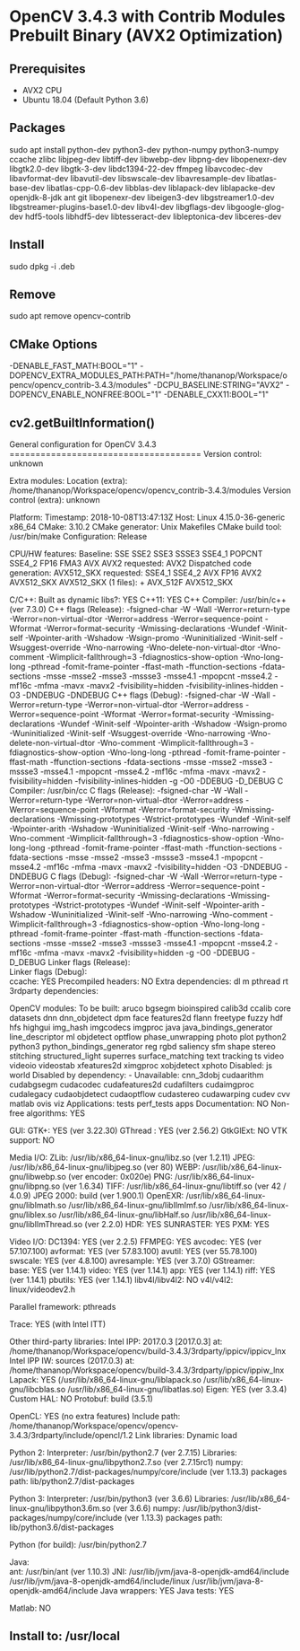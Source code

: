 # OpenCV 3.4.3 with Contrib Modules Prebuilt Binary (AVX2 Optimization)

## Prerequisites 
- AVX2 CPU
- Ubuntu 18.04 (Default Python 3.6)

## Packages
sudo apt install python-dev python3-dev python-numpy python3-numpy ccache zlibc libjpeg-dev libtiff-dev libwebp-dev libpng-dev libopenexr-dev libgtk2.0-dev libgtk-3-dev libdc1394-22-dev ffmpeg libavcodec-dev libavformat-dev libavutil-dev libswscale-dev libavresample-dev libatlas-base-dev libatlas-cpp-0.6-dev libblas-dev liblapack-dev liblapacke-dev openjdk-8-jdk ant git libopenexr-dev libeigen3-dev libgstreamer1.0-dev libgstreamer-plugins-base1.0-dev libv4l-dev libgflags-dev libgoogle-glog-dev hdf5-tools libhdf5-dev libtesseract-dev libleptonica-dev libceres-dev 

## Install
sudo dpkg -i <filename>.deb

## Remove
sudo apt remove opencv-contrib

## CMake Options
-DENABLE_FAST_MATH:BOOL="1" -DOPENCV_EXTRA_MODULES_PATH:PATH="/home/thananop/Workspace/opencv/opencv_contrib-3.4.3/modules" -DCPU_BASELINE:STRING="AVX2" -DOPENCV_ENABLE_NONFREE:BOOL="1" -DENABLE_CXX11:BOOL="1" 

## cv2.getBuiltInformation()
General configuration for OpenCV 3.4.3 =====================================
  Version control:               unknown

  Extra modules:
    Location (extra):            /home/thananop/Workspace/opencv/opencv_contrib-3.4.3/modules
    Version control (extra):     unknown

  Platform:
    Timestamp:                   2018-10-08T13:47:13Z
    Host:                        Linux 4.15.0-36-generic x86_64
    CMake:                       3.10.2
    CMake generator:             Unix Makefiles
    CMake build tool:            /usr/bin/make
    Configuration:               Release

  CPU/HW features:
    Baseline:                    SSE SSE2 SSE3 SSSE3 SSE4_1 POPCNT SSE4_2 FP16 FMA3 AVX AVX2
      requested:                 AVX2
    Dispatched code generation:  AVX512_SKX
      requested:                 SSE4_1 SSE4_2 AVX FP16 AVX2 AVX512_SKX
      AVX512_SKX (1 files):      + AVX_512F AVX512_SKX

  C/C++:
    Built as dynamic libs?:      YES
    C++11:                       YES
    C++ Compiler:                /usr/bin/c++  (ver 7.3.0)
    C++ flags (Release):         -fsigned-char -W -Wall -Werror=return-type -Werror=non-virtual-dtor -Werror=address -Werror=sequence-point -Wformat -Werror=format-security -Wmissing-declarations -Wundef -Winit-self -Wpointer-arith -Wshadow -Wsign-promo -Wuninitialized -Winit-self -Wsuggest-override -Wno-narrowing -Wno-delete-non-virtual-dtor -Wno-comment -Wimplicit-fallthrough=3 -fdiagnostics-show-option -Wno-long-long -pthread -fomit-frame-pointer -ffast-math -ffunction-sections -fdata-sections  -msse -msse2 -msse3 -mssse3 -msse4.1 -mpopcnt -msse4.2 -mf16c -mfma -mavx -mavx2 -fvisibility=hidden -fvisibility-inlines-hidden -O3 -DNDEBUG  -DNDEBUG
    C++ flags (Debug):           -fsigned-char -W -Wall -Werror=return-type -Werror=non-virtual-dtor -Werror=address -Werror=sequence-point -Wformat -Werror=format-security -Wmissing-declarations -Wundef -Winit-self -Wpointer-arith -Wshadow -Wsign-promo -Wuninitialized -Winit-self -Wsuggest-override -Wno-narrowing -Wno-delete-non-virtual-dtor -Wno-comment -Wimplicit-fallthrough=3 -fdiagnostics-show-option -Wno-long-long -pthread -fomit-frame-pointer -ffast-math -ffunction-sections -fdata-sections  -msse -msse2 -msse3 -mssse3 -msse4.1 -mpopcnt -msse4.2 -mf16c -mfma -mavx -mavx2 -fvisibility=hidden -fvisibility-inlines-hidden -g  -O0 -DDEBUG -D_DEBUG
    C Compiler:                  /usr/bin/cc
    C flags (Release):           -fsigned-char -W -Wall -Werror=return-type -Werror=non-virtual-dtor -Werror=address -Werror=sequence-point -Wformat -Werror=format-security -Wmissing-declarations -Wmissing-prototypes -Wstrict-prototypes -Wundef -Winit-self -Wpointer-arith -Wshadow -Wuninitialized -Winit-self -Wno-narrowing -Wno-comment -Wimplicit-fallthrough=3 -fdiagnostics-show-option -Wno-long-long -pthread -fomit-frame-pointer -ffast-math -ffunction-sections -fdata-sections  -msse -msse2 -msse3 -mssse3 -msse4.1 -mpopcnt -msse4.2 -mf16c -mfma -mavx -mavx2 -fvisibility=hidden -O3 -DNDEBUG  -DNDEBUG
    C flags (Debug):             -fsigned-char -W -Wall -Werror=return-type -Werror=non-virtual-dtor -Werror=address -Werror=sequence-point -Wformat -Werror=format-security -Wmissing-declarations -Wmissing-prototypes -Wstrict-prototypes -Wundef -Winit-self -Wpointer-arith -Wshadow -Wuninitialized -Winit-self -Wno-narrowing -Wno-comment -Wimplicit-fallthrough=3 -fdiagnostics-show-option -Wno-long-long -pthread -fomit-frame-pointer -ffast-math -ffunction-sections -fdata-sections  -msse -msse2 -msse3 -mssse3 -msse4.1 -mpopcnt -msse4.2 -mf16c -mfma -mavx -mavx2 -fvisibility=hidden -g  -O0 -DDEBUG -D_DEBUG
    Linker flags (Release):      
    Linker flags (Debug):        
    ccache:                      YES
    Precompiled headers:         NO
    Extra dependencies:          dl m pthread rt
    3rdparty dependencies:

  OpenCV modules:
    To be built:                 aruco bgsegm bioinspired calib3d ccalib core datasets dnn dnn_objdetect dpm face features2d flann freetype fuzzy hdf hfs highgui img_hash imgcodecs imgproc java java_bindings_generator line_descriptor ml objdetect optflow phase_unwrapping photo plot python2 python3 python_bindings_generator reg rgbd saliency sfm shape stereo stitching structured_light superres surface_matching text tracking ts video videoio videostab xfeatures2d ximgproc xobjdetect xphoto
    Disabled:                    js world
    Disabled by dependency:      -
    Unavailable:                 cnn_3dobj cudaarithm cudabgsegm cudacodec cudafeatures2d cudafilters cudaimgproc cudalegacy cudaobjdetect cudaoptflow cudastereo cudawarping cudev cvv matlab ovis viz
    Applications:                tests perf_tests apps
    Documentation:               NO
    Non-free algorithms:         YES

  GUI: 
    GTK+:                        YES (ver 3.22.30)
      GThread :                  YES (ver 2.56.2)
      GtkGlExt:                  NO
    VTK support:                 NO

  Media I/O: 
    ZLib:                        /usr/lib/x86_64-linux-gnu/libz.so (ver 1.2.11)
    JPEG:                        /usr/lib/x86_64-linux-gnu/libjpeg.so (ver 80)
    WEBP:                        /usr/lib/x86_64-linux-gnu/libwebp.so (ver encoder: 0x020e)
    PNG:                         /usr/lib/x86_64-linux-gnu/libpng.so (ver 1.6.34)
    TIFF:                        /usr/lib/x86_64-linux-gnu/libtiff.so (ver 42 / 4.0.9)
    JPEG 2000:                   build (ver 1.900.1)
    OpenEXR:                     /usr/lib/x86_64-linux-gnu/libImath.so /usr/lib/x86_64-linux-gnu/libIlmImf.so /usr/lib/x86_64-linux-gnu/libIex.so /usr/lib/x86_64-linux-gnu/libHalf.so /usr/lib/x86_64-linux-gnu/libIlmThread.so (ver 2.2.0)
    HDR:                         YES
    SUNRASTER:                   YES
    PXM:                         YES

  Video I/O:
    DC1394:                      YES (ver 2.2.5)
    FFMPEG:                      YES
      avcodec:                   YES (ver 57.107.100)
      avformat:                  YES (ver 57.83.100)
      avutil:                    YES (ver 55.78.100)
      swscale:                   YES (ver 4.8.100)
      avresample:                YES (ver 3.7.0)
    GStreamer:                   
      base:                      YES (ver 1.14.1)
      video:                     YES (ver 1.14.1)
      app:                       YES (ver 1.14.1)
      riff:                      YES (ver 1.14.1)
      pbutils:                   YES (ver 1.14.1)
    libv4l/libv4l2:              NO
    v4l/v4l2:                    linux/videodev2.h

  Parallel framework:            pthreads

  Trace:                         YES (with Intel ITT)

  Other third-party libraries:
    Intel IPP:                   2017.0.3 [2017.0.3]
           at:                   /home/thananop/Workspace/opencv/build-3.4.3/3rdparty/ippicv/ippicv_lnx
    Intel IPP IW:                sources (2017.0.3)
              at:                /home/thananop/Workspace/opencv/build-3.4.3/3rdparty/ippicv/ippiw_lnx
    Lapack:                      YES (/usr/lib/x86_64-linux-gnu/liblapack.so /usr/lib/x86_64-linux-gnu/libcblas.so /usr/lib/x86_64-linux-gnu/libatlas.so)
    Eigen:                       YES (ver 3.3.4)
    Custom HAL:                  NO
    Protobuf:                    build (3.5.1)

  OpenCL:                        YES (no extra features)
    Include path:                /home/thananop/Workspace/opencv/opencv-3.4.3/3rdparty/include/opencl/1.2
    Link libraries:              Dynamic load

  Python 2:
    Interpreter:                 /usr/bin/python2.7 (ver 2.7.15)
    Libraries:                   /usr/lib/x86_64-linux-gnu/libpython2.7.so (ver 2.7.15rc1)
    numpy:                       /usr/lib/python2.7/dist-packages/numpy/core/include (ver 1.13.3)
    packages path:               lib/python2.7/dist-packages

  Python 3:
    Interpreter:                 /usr/bin/python3 (ver 3.6.6)
    Libraries:                   /usr/lib/x86_64-linux-gnu/libpython3.6m.so (ver 3.6.6)
    numpy:                       /usr/lib/python3/dist-packages/numpy/core/include (ver 1.13.3)
    packages path:               lib/python3.6/dist-packages

  Python (for build):            /usr/bin/python2.7

  Java:                          
    ant:                         /usr/bin/ant (ver 1.10.3)
    JNI:                         /usr/lib/jvm/java-8-openjdk-amd64/include /usr/lib/jvm/java-8-openjdk-amd64/include/linux /usr/lib/jvm/java-8-openjdk-amd64/include
    Java wrappers:               YES
    Java tests:                  YES

  Matlab:                        NO

  Install to:                    /usr/local
-----------------------------------------------------------------

